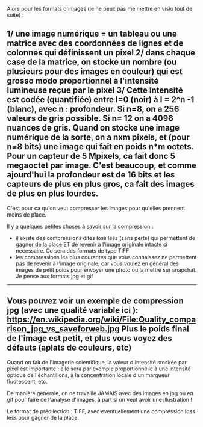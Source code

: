 Alors pour les formats d'images (je ne peux pas me mettre en visio tout de suite) : 

1/ une image numérique = un tableau ou une matrice avec des coordonnées de lignes et de colonnes qui définissent un pixel
2/ dans chaque case de la matrice, on stocke un nombre (ou plusieurs pour des images en couleur) qui est grosso modo proportionnel à l'intensité lumineuse reçue par le pixel
3/ Cette intensité est codée (quantifiée) entre I=0 (noir) à I = 2^n -1 (blanc), avec n : profondeur.
Si n=8, on a 256 valeurs de gris possible. 
Si n= 12 on a 4096 nuances de gris.
Quand on stocke une image numérique de la sorte, on a nxm pixels, et (pour n=8 bits) une image qui fait en poids n*m octets. 
Pour un capteur de 5 Mpixels, ca fait donc 5 megaoctet par image.
C'est beaucoup, et comme ajourd'hui la profondeur est de 16 bits et les capteurs de plus en plus gros, ca fait des images de plus en plus lourdes.
----
C'est pour ca qu'on veut compresser les images pour qu'elles prennent moins de place. 

Il y a quelques petites choses à savoir sur la compression : 
- il existe des compressions dites loss less (sans perte) qui permettent de gagner de la place ET de revenir à l'image originale intacte si necessaire. Ce sera des formats de type  TIFF
- les compressions les plus courantes que vous connaissez ne permettent pas de revenir à l'image originale, car vous voulez en général des images de petit poids pour envoyer une photo ou la mettre sur snapchat. Je pense aux formats jpg et gif
---

Vous pouvez voir un exemple de compression jpg (avec une qualité variable ici ): 
https://en.wikipedia.org/wiki/File:Quality_comparison_jpg_vs_saveforweb.jpg
Plus le poids final de l'image est petit, et plus vous voyez des défauts (aplats de couleurs, etc)
-----

Quand on fait de l'imagerie scientifique, la valeur d'intensité stockée par pixel est importante : elle sera par exemple proportionnelle à une intensité optique de l'échantillons, à la concentration locale d'un marqueur fluorescent, etc.

De manière générale, on ne travaille JAMAIS avec des images en jpg ou en gif pour faire de l'analyse d'images, à part si on veut avoir une illustration !

Le format de prédilection : TIFF, avec eventuellement une compression loss less pour gagner de la place.
